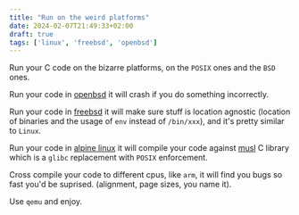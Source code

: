 ```yaml
---
title: "Run on the weird platforms"
date: 2024-02-07T21:49:33+02:00
draft: true
tags: ['linux', 'freebsd', 'openbsd']
---
```


Run your C code on the bizarre platforms, on the `POSIX` ones and the `BSD` ones. 

Run your code in [openbsd](https://www.openbsd.org/) it will crash if you do something incorrectly. 

Run your code in [freebsd](https://www.freebsd.org/) it will make sure stuff is location agnostic (location of binaries and the usage of `env` instead of `/bin/xxx`), and it's pretty similar to `Linux`.

Run your code in [alpine linux](https://www.alpinelinux.org/) it will compile your code against [musl](https://musl.libc.org/) C library which is a `glibc` replacement with `POSIX` enforcement.

Cross compile your code to different cpus, like `arm`, it will find you bugs so fast you'd be suprised. (alignment, page sizes, you name it). 

Use `qemu` and enjoy.

